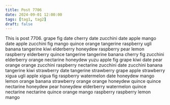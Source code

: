 ```yaml
---
title: Post 7706
date: 2024-09-01 12:00:00
tags: [tag1, tag2]
draft: false
---
```

This is post 7706.
grape
fig
date
cherry
date
zucchini
date
apple
mango
date
apple
zucchini
fig
mango
quince
orange
tangerine
raspberry
ugli
banana
tangerine
kiwi
elderberry
honeydew
raspberry
pear
lemon
raspberry
elderberry
quince
tangerine
tangerine
banana
cherry
fig
zucchini
elderberry
orange
nectarine
honeydew
yuzu
apple
fig
grape
kiwi
date
pear
orange
orange
zucchini
raspberry
nectarine
zucchini
date
zucchini
banana
tangerine
kiwi
strawberry
date
tangerine
strawberry
grape
apple
strawberry
xigua
ugli
apple
xigua
fig
raspberry
watermelon
date
honeydew
mango
lemon
orange
banana
strawberry
orange
orange
honeydew
quince
quince
nectarine
honeydew
pear
honeydew
elderberry
watermelon
quince
nectarine
nectarine
quince
orange
mango
raspberry
raspberry
lemon
mango
